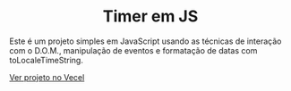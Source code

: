 <h1 align="center">Timer em JS</h1>
<p>Este é um projeto simples em JavaScript usando as técnicas de interação com o D.O.M., manipulação de eventos e formatação de datas com toLocaleTimeString. </p>

<a href="https://timer-puce-three.vercel.app/" target="_blank">Ver projeto no Vecel</a>
